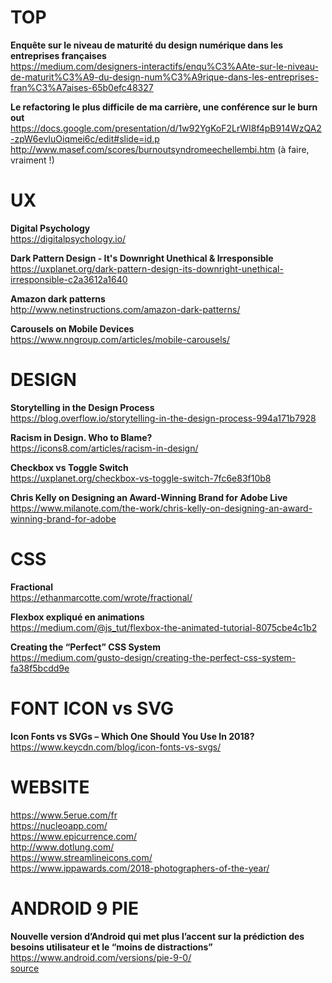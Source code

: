 # TOP

**Enquête sur le niveau de maturité du design numérique dans les entreprises françaises**  
https://medium.com/designers-interactifs/enqu%C3%AAte-sur-le-niveau-de-maturit%C3%A9-du-design-num%C3%A9rique-dans-les-entreprises-fran%C3%A7aises-65b0efc48327

**Le refactoring le plus difficile de ma carrière, une conférence sur le burn out**  
https://docs.google.com/presentation/d/1w92YgKoF2LrWI8f4pB914WzQA2-zpW6evIuOiqmei6c/edit#slide=id.p  
http://www.masef.com/scores/burnoutsyndromeechellembi.htm (à faire, vraiment !)



# UX

**Digital Psychology**  
https://digitalpsychology.io/

**Dark Pattern Design - It's Downright Unethical & Irresponsible**  
https://uxplanet.org/dark-pattern-design-its-downright-unethical-irresponsible-c2a3612a1640

**Amazon dark patterns**  
http://www.netinstructions.com/amazon-dark-patterns/

**Carousels on Mobile Devices**  
https://www.nngroup.com/articles/mobile-carousels/


# DESIGN

**Storytelling in the Design Process**  
https://blog.overflow.io/storytelling-in-the-design-process-994a171b7928

**Racism in Design. Who to Blame?**  
https://icons8.com/articles/racism-in-design/

**Checkbox vs Toggle Switch**  
https://uxplanet.org/checkbox-vs-toggle-switch-7fc6e83f10b8

**Chris Kelly on Designing an Award-Winning Brand for Adobe Live**  
https://www.milanote.com/the-work/chris-kelly-on-designing-an-award-winning-brand-for-adobe



# CSS

**Fractional**  
https://ethanmarcotte.com/wrote/fractional/

**Flexbox expliqué en animations**  
https://medium.com/@js_tut/flexbox-the-animated-tutorial-8075cbe4c1b2

**Creating the “Perfect” CSS System**  
https://medium.com/gusto-design/creating-the-perfect-css-system-fa38f5bcdd9e



# FONT ICON vs SVG 

**Icon Fonts vs SVGs – Which One Should You Use In 2018?**  
https://www.keycdn.com/blog/icon-fonts-vs-svgs/



# WEBSITE

https://www.5erue.com/fr  
https://nucleoapp.com/  
https://www.epicurrence.com/  
http://www.dotlung.com/  
https://www.streamlineicons.com/  
https://www.ippawards.com/2018-photographers-of-the-year/



# ANDROID 9 PIE 

**Nouvelle version d’Android qui met plus l’accent sur la prédiction des besoins utilisateur et le “moins de distractions”**  
https://www.android.com/versions/pie-9-0/  
[source](https://blog.stephaniewalter.fr/la-semaine-en-pixels-12-aout-2018/)

